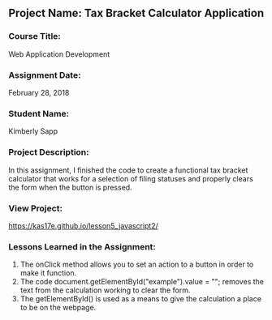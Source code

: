 ## Project Name:  Tax Bracket Calculator Application

### Course Title:
Web Application Development

### Assignment Date:  
February 28, 2018

### Student Name:  
Kimberly Sapp

### Project Description:
In this assignment, I finished the code to create a functional tax bracket calculator that works for a selection of filing statuses and properly clears the form when the button is pressed.

### View Project:
https://kas17e.github.io/lesson5_javascript2/

### Lessons Learned in the Assignment:
1. The onClick method allows you to set an action to a button in order to make it function.
2. The code document.getElementById("example").value = ""; removes the text from the calculation working to clear the form.
3. The getElementById() is used as a means to give the calculation a place to be on the webpage.

